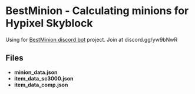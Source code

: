 # **BestMinion** - Calculating minions for Hypixel Skyblock
Using for [BestMinion discord bot](https://hypixel.net/threads/discord-bot-bestminion-calculate-best-minion.3323880/#post-23764034) project. Join at discord.gg/yw9bNwR

## Files

* **minion_data.json**
* **item_data_sc3000.json**
* **item_data_comp.json**
